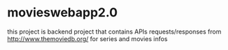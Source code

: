 # movieswebapp2.0
this project is backend project that contains APIs requests/responses from http://www.themoviedb.org/ for series and movies infos 
